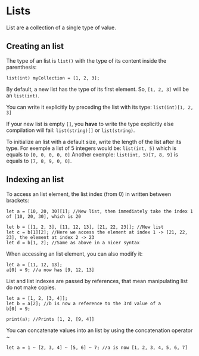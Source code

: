 # Lists

List are a collection of a single type of value.

## Creating an list
The type of an list is `list()` with the type of its content inside the parenthesis:
```grimoire
list(int) myCollection = [1, 2, 3];
```

By default, a new list has the type of its first element.
So, `[1, 2, 3]` will be an `list(int)`.

You can write it explicitly by preceding the list with its type: `list(int)[1, 2, 3]`

If your new list is empty `[]`, you **have** to write the type explicitly else compilation will fail: `list(string)[]` or `list(string)`.

To initialize an list with a default size, write the length of the list after its type.
For exemple a list of 5 integers would be: `list(int, 5)` which is equals to `[0, 0, 0, 0, 0]`
Another exemple: `list(int, 5)[7, 8, 9]` is equals to `[7, 8, 9, 0, 0]`.

## Indexing an list
To access an list element, the list index (from 0) in written between brackets:
```grimoire
let a = [10, 20, 30][1]; //New list, then immediately take the index 1 of [10, 20, 30], which is 20

let b = [[1, 2, 3], [11, 12, 13], [21, 22, 23]]; //New list
let c = b[1][2]; //Here we access the element at index 1 -> [21, 22, 23], the element at index 2 -> 23
let d = b[1, 2]; //Same as above in a nicer syntax
```

When accessing an list element, you can also modify it:
```grimoire
let a = [11, 12, 13];
a[0] = 9; //a now has [9, 12, 13]
```

List and list indexes are passed by references, that mean manipulating list do not make copies.
```grimoire
let a = [1, 2, [3, 4]];
let b = a[2]; //b is now a reference to the 3rd value of a
b[0] = 9;

print(a); //Prints [1, 2, [9, 4]]
```

You can concatenate values into an list by using the concatenation operator ~
```grimoire
let a = 1 ~ [2, 3, 4] ~ [5, 6] ~ 7; //a is now [1, 2, 3, 4, 5, 6, 7]
```